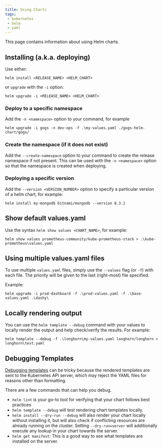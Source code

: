 ```yaml
---
title: Using Charts
tags:
 - kubernetes
 - helm
 - yaml
---
```


This page contains information about using Helm charts.
<!--more-->

## Installing (a.k.a. deploying)

Use either:
```shell
helm install <RELEASE_NAME> <HELM_CHART>
```
or `upgrade` with the `-i` option:
```shell
helm upgrade -i <RELEASE_NAME> <HELM_CHART>
```

### Deploy to a specific namespace

Add the `-n <namespace>` option to your command, for example

```shell
helm upgrade -i gogs -n dev-ops -f .\my-values.yaml ./gogs-helm-chart/gogs/
```

### Create the namespace (if it does not exist)

Add the `--create-namespace` option to your command to create the release namespace if not present.
This can be used with the `-n <namespace>` option so that the namespace is created when deploying.

### Deploying a specific version

Add the `--version <VERSION_NUMBER>` option to specify a particular version of a helm chart, for example:

```shell
helm install my-mongodb bitnami/mongodb --version 8.3.1
```

## Show default values.yaml

Use the syntax `helm show values <CHART_NAME>`, for example:

```shell
helm show values prometheus-community/kube-prometheus-stack > .\kube-prometheus\values.yaml
```

## Using multiple values.yaml files

To use multiple `values.yaml` files, simply use the `--values` flag (or `-f`) with each file. 
The priority will be given to the last (right-most) file specified.

Example:

```shell
helm upgrade -i prod-dashboard -f .\prod-values.yaml -f .\base-values.yaml .\dashy\
```

## Locally rendering output

You can use the `helm template --debug` command with your values to locally render the output and help check/verify the results.
For example:

```shell
helm template --debug -f .\longhorn\my-values.yaml longhorn/longhorn > longhorn\test.yaml
```

## Debugging Templates

[Debugging templates](https://helm.sh/docs/chart_template_guide/debugging/) can be tricky because the rendered templates 
are sent to the Kubernetes API server, which may reject the YAML files for reasons other than formatting.

There are a few commands that can help you debug.

* `helm lint` is your go-to tool for verifying that your chart follows best practices
* `helm template --debug` will test rendering chart templates locally.
* `helm install --dry-run --debug` will also render your chart locally without installing it, but will also check if conflicting resources are already running on the cluster. Setting `--dry-run=server` will additionally execute any lookup in your chart towards the server.
* `helm get manifest`: This is a good way to see what templates are installed on the server.



